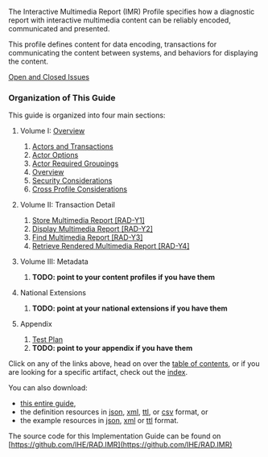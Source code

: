 The Interactive Multimedia Report (IMR) Profile specifies how a diagnostic report with interactive multimedia content can be reliably encoded, communicated and presented.

This profile defines content for data encoding, transactions for communicating the content between systems, and behaviors for displaying the content.

[Open and Closed Issues](issues.html)

### Organization of This Guide
This guide is organized into four main sections:

1. Volume I: [Overview](volume-1.html)
   1. [Actors and Transactions](volume-1.html#actors-and-transactions)
   1. [Actor Options](volume-1.html#actor-options)
   1. [Actor Required Groupings](volume-1.html#required-groupings)
   1. [Overview](volume-1.html#overview)
   1. [Security Considerations](volume-1.html#security-considerations)
   1. [Cross Profile Considerations](volume-1.html#grouping)

2. Volume II: Transaction Detail
   1. [Store Multimedia Report [RAD-Y1]](RAD-Y1.html)
   1. [Display Multimedia Report [RAD-Y2]](RAD-Y2.html)
   1. [Find Multimedia Report [RAD-Y3]](RAD-Y3.html)
   1. [Retrieve Rendered Multimedia Report [RAD-Y4]](RAD-Y4.html)

3. Volume III: Metadata
   1. **TODO: point to your content profiles if you have them**

4. National Extensions
    1. **TODO: point at your national extensions if you have them**

5. Appendix
   1. [Test Plan](testplan.html)
	1. **TODO: point to your appendix if you have them**


Click on any of the links above, head on over the [table of contents](toc.html), or
if you are looking for a specific artifact, check out the [index](artifacts.html).

You can also download:

* [this entire guide](full-ig.zip),
* the definition resources in [json](definitions.json.zip), [xml](definitions.xml.zip), [ttl](definitions.ttl.zip), or [csv](csvs.zip) format, or
* the example resources in [json](examples.json.zip), [xml](examples.xml.zip) or [ttl](examples.ttl.zip) format.

The source code for this Implementation Guide can be found on [https://github.com/IHE/RAD.IMR](https://github.com/IHE/RAD.IMR)
